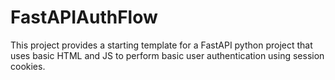 # FastAPIAuthFlow
This project provides a starting template for a FastAPI python project that uses basic HTML and JS to perform basic user authentication using session cookies.
